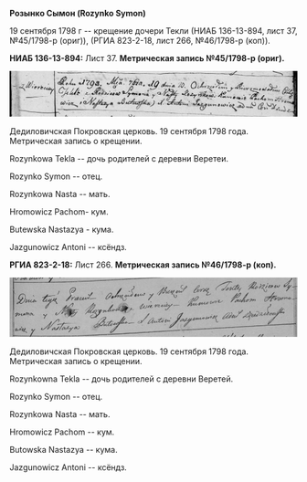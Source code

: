 **Розынко Сымон (Rozynko Symon)**

19 сентября 1798 г -- крещение дочери Текли (НИАБ 136-13-894, лист 37,
№45/1798-р (ориг)), (РГИА 823-2-18, лист 266, №46/1798-р (коп)).

**НИАБ 136-13-894:** Лист 37. **Метрическая запись №45/1798-р (ориг).**

![](./media/19d4123d21973b96ffd7eaff1c7626d9ab089a9b.png)

Дедиловичская Покровская церковь. 19 сентября 1798 года. Метрическая
запись о крещении.

Rozynkowa Tekla -- дочь родителей с деревни Веретеи.

Rozynko Symon -- отец.

Rozynkowa Nasta -- мать.

Hromowicz Pachom- кум.

Butewska Nastazya - кума.

Jazgunowicz Antoni -- ксёндз.

**РГИА 823-2-18:** Лист 266. **Метрическая запись №46/1798-р (коп).**

![](./media/6d1de2bd1e0fe711139d74cab8e3a3bd62626246.png)

Дедиловичская Покровская церковь. 19 сентября 1798 года. Метрическая
запись о крещении.

Rozynkowna Tekla -- дочь родителей с деревни Веретей.

Rozynko Symon -- отец.

Rozynkowa Nasta -- мать.

Hromowicz Pachom -- кум.

Butowska Nastazya -- кума.

Jazgunowicz Antoni -- ксёндз.
